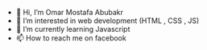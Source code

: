 - 👋 Hi, I’m Omar Mostafa Abubakr
- 👀 I’m interested in web development (HTML , CSS , JS)
- 🌱 I’m currently learning Javascript
- 📫 How to reach me on facebook 

<!---
3amoorMostafa/3amoorMostafa is a ✨ special ✨ repository because its `README.md` (this file) appears on your GitHub profile.
You can click the Preview link to take a look at your changes.
--->
